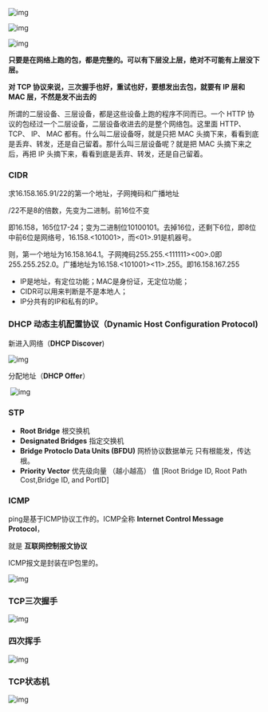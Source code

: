 

![img](http://ww2.sinaimg.cn/large/006tNc79ly1g4lh5h5e1uj30cc073ta1.jpg)

![img](http://ww3.sinaimg.cn/large/006tNc79ly1g4lh6jgpg8j30g706naaf.jpg)



![img](http://ww2.sinaimg.cn/large/006tNc79ly1g4lhztrcdnj30u70u0q9r.jpg)





**只要是在网络上跑的包，都是完整的。可以有下层没上层，绝对不可能有上层没下层。**

**对 TCP 协议来说，三次握手也好，重试也好，要想发出去包，就要有 IP 层和 MAC 层，不然是发不出去的**



所谓的二层设备、三层设备，都是这些设备上跑的程序不同而已。一个 HTTP 协议的包经过一个二层设备，二层设备收进去的是整个网络包。这里面 HTTP、TCP、 IP、 MAC 都有。什么叫二层设备呀，就是只把 MAC 头摘下来，看看到底是丢弃、转发，还是自己留着。那什么叫三层设备呢？就是把 MAC 头摘下来之后，再把 IP 头摘下来，看看到底是丢弃、转发，还是自己留着。



### CIDR

求16.158.165.91/22的第一个地址，子网掩码和广播地址

/22不是8的倍数，先变为二进制。前16位不变

即16.158，165位17-24；变为二进制位10100101。去掉16位，还剩下6位，即8位中前6位是网络号，16.158.<101001>，而<01>.91是机器号。



则，第一个地址为16.158.164.1。子网掩码255.255.<111111><00>.0即255.255.252.0。广播地址为16.158.<101001><11>.255。即16.158.167.255



- IP是地址，有定位功能；MAC是身份证，无定位功能；
- CIDR可以用来判断是不是本地人；
- IP分共有的IP和私有的IP。



### DHCP  动态主机配置协议（Dynamic Host Configuration Protocol)

新进入网络（**DHCP Discover**)

![img](http://ww2.sinaimg.cn/large/006tNc79ly1g4lksga105j30do08g752.jpg)

分配地址（**DHCP Offer**）

​	![img](http://ww4.sinaimg.cn/large/006tNc79ly1g4lku0hw7jj30c708gt9n.jpg)



### STP

- **Root Bridge** 根交换机
- **Designated Bridges** 指定交换机
- **Bridge Protoclo Data Units (BFDU)** 网桥协议数据单元  只有根能发，传达根。
- **Priority Vector** 优先级向量 （越小越高） 值 [Root Bridge ID, Root Path Cost,Bridge ID, and PortID]



### ICMP

ping是基于ICMP协议工作的。ICMP全称 **Internet Control Message Protocol**，

就是 **互联网控制报文协议**

ICMP报文是封装在IP包里的。



![img](http://ww4.sinaimg.cn/large/006tNc79ly1g4mlhow3vcj30k50q940s.jpg)





### TCP三次握手

![img](http://ww2.sinaimg.cn/large/006tNc79ly1g4mnkckig6j30ep08yq3r.jpg)

### 四次挥手

![img](http://ww2.sinaimg.cn/large/006tNc79ly1g4mnkufapij30fd0d93zs.jpg)



### TCP状态机

![img](http://ww2.sinaimg.cn/large/006tNc79ly1g4nl705v22j30qa0pdac8.jpg)

